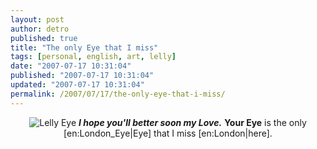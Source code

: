 ```yaml
---
layout: post
author: detro
published: true
title: "The only Eye that I miss"
tags: [personal, english, art, lelly]
date: "2007-07-17 10:31:04"
published: "2007-07-17 10:31:04"
updated: "2007-07-17 10:31:04"
permalink: /2007/07/17/the-only-eye-that-i-miss/
---
```


<div align="center"><img src='http://www.detronizator.org/wp-content/uploads/2007/07/lelly-eye.jpg' alt='Lelly Eye' />
<strong><em>I hope you'll better soon my Love.</em></strong>
<strong>Your Eye</strong> is the only [en:London_Eye|Eye] that I miss [en:London|here].
</div>
